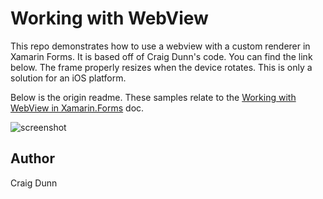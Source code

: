 Working with WebView
==============
This repo demonstrates how to use a webview with a custom renderer in Xamarin Forms. It is based off of Craig Dunn's code. You can find the link below. 
The frame properly resizes when the device rotates. This is only a solution for an iOS platform.



Below is the origin readme.
These samples relate to the [Working with WebView in Xamarin.Forms](http://developer.xamarin.com/guides/cross-platform/xamarin-forms/working-with/webview) doc.

![screenshot](https://raw.githubusercontent.com/xamarin/xamarin-forms-samples/master/WorkingWithWebview/Screenshots/webview-sml.png "Fonts")

Author
------

Craig Dunn
